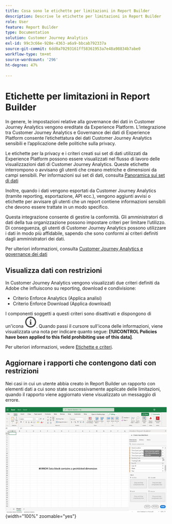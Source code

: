 ```yaml
---
title: Cosa sono le etichette per limitazioni in Report Builder
description: Descrive le etichette per limitazioni in Report Builder
role: User
feature: Report Builder
type: Documentation
solution: Customer Journey Analytics
exl-id: 99c3c66e-928e-4363-a6a9-bbcab792337a
source-git-commit: 6dd8a70293161ff58361953a7e48a98834b7abe0
workflow-type: tm+mt
source-wordcount: '296'
ht-degree: 47%

---
```


# Etichette per limitazioni in Report Builder

In genere, le impostazioni relative alla governance dei dati in Customer Journey Analytics vengono ereditate da Experience Platform. L’integrazione tra Customer Journey Analytics e Governance dei dati di Experience Platform consente l’etichettatura dei dati Customer Journey Analytics sensibili e l’applicazione delle politiche sulla privacy.

Le etichette per la privacy e i criteri creati sui set di dati utilizzati da Experience Platform possono essere visualizzati nel flusso di lavoro delle visualizzazioni dati di Customer Journey Analytics. Queste etichette interrompono o avvisano gli utenti che creano metriche e dimensioni da campi sensibili. Per informazioni sui set di dati, consulta [Panoramica sui set di dati](https://experienceleague.adobe.com/en/docs/experience-platform/catalog/datasets/overview)

Inoltre, quando i dati vengono esportati da Customer Journey Analytics (tramite reporting, esportazione, API ecc.), vengono aggiunti avvisi o etichette per avvisare gli utenti che un report contiene informazioni sensibili che devono essere trattate in un modo specifico.

Questa integrazione consente di gestire la conformità. Gli amministratori di dati della tua organizzazione possono impostare criteri per limitare l’utilizzo. Di conseguenza, gli utenti di Customer Journey Analytics possono utilizzare i dati in modo più affidabile, sapendo che sono conformi ai criteri definiti dagli amministratori dei dati.

Per ulteriori informazioni, consulta [Customer Journey Analytics e governance dei dati](https://experienceleague.adobe.com/en/docs/analytics-platform/using/cja-privacy/privacy-overview)

## Visualizza dati con restrizioni

In Customer Journey Analytics vengono visualizzati due criteri definiti da Adobe che influiscono su reporting, download e condivisione:

* Criterio Enforce Analytics (Applica analisi)
* Criterio Enforce Download (Applica download)

I componenti soggetti a questi criteri sono disattivati e dispongono di un&#39;icona ![InfoOutline](/help/assets/icons/InfoOutline.svg). Quando passi il cursore sull&#39;icona delle informazioni, viene visualizzata una nota per indicare quanto segue: **[!UICONTROL Policies have been applied to this field prohibiting use of this data]**.

Per ulteriori informazioni, vedere [Etichette e criteri](https://experienceleague.adobe.com/en/docs/analytics-platform/using/cja-dataviews/data-governance).

<!--

![The policy note indicating prohibited use of data.](assets/rb-restricted-label.png){zoomable="yes"}
-->

## Aggiornare i rapporti che contengono dati con restrizioni

Nei casi in cui un utente abbia creato in Report Builder un rapporto con elementi dati a cui sono state successivamente applicate delle limitazioni, quando il rapporto viene aggiornato viene visualizzato un messaggio di errore.

![Messaggio di errore visualizzato dopo che gli elementi dati saranno stati sottoposti a restrizioni in un secondo momento.](assets/error-restricted-data.png){width="100%" zoomable="yes"}
